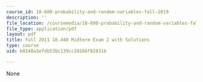 ```yaml
---
course_id: 18-600-probability-and-random-variables-fall-2019
description: ''
file_location: /coursemedia/18-600-probability-and-random-variables-fall-2019/b0248a3efdb53bc139cc39166f82831b_MIT18_600F19_mid2_F2011.pdf
file_type: application/pdf
layout: pdf
title: Fall 2011 18.440 Midterm Exam 2 with Solutions
type: course
uid: b0248a3efdb53bc139cc39166f82831b

---
```

None